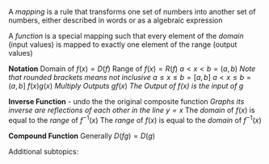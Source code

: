 A *mapping* is a rule that transforms one set of numbers into another set of numbers, either described in words or as a algebraic expression

A *function* is a special mapping such that every element of the *domain* (input values) is mapped to exactly one element of the range (output values)

**Notation**
Domain of $f(x)=D(f)$
Range of $f(x)=R(f)$
$a<x<b=(a,b)$ *Note that rounded brackets means not inclusive*
$a\leq x\leq b=[a,b]$
$a<x{\leq}b=(a,b]$
$f(x)g(x)$ *Multiply Outputs*
$gf(x)$ *The Output of f(x) is the input of g*

**Inverse Function** - undo the the original composite function
*Graphs its inverse are reflections of each other in the line $y=x$*
The *domain* of $f(x)$ is equal to the *range* of $f^{-1}(x)$
The *range* of $f(x)$ is equal to the *domain* of $f^{-1}(x)$

**Compound Function**
Generally  $D(fg)=D(g)$

Additional subtopics:
```folder-index-content
```